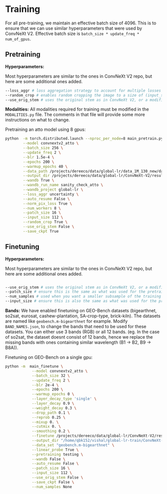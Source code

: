 # Training
For all pre-training, we maintain an effective batch size of 4096. This is to ensure that we can use similar hyperparameters that were used by ConvNeXt V2. Effective batch size is `batch_size * update_freq * num_of_gpus`.

## Pretraining

**Hyperparameters:**

Most hyperparameters are similar to the ones in ConvNeXt V2 repo, but here are some additional ones added. 

```sh
--loss_aggr # loss aggregation strategy to account for multiple losses for each modality. We have implemented the uncertainty method (as explained by Kendall et al.) or the unweighted method (equal weighting of all losses). 
--random_crop # enables random cropping the image to a size of (input_size x input_size). This works well when the input_size is 112 or 58 (given that MMEarth data is of size 128 or 64). 
--use_orig_stem # uses the original stem as in ConvNeXt V2, or a modified version of the stem. For our experiments we use the modified stem.
```

**Modalities:**
All modalities required for training must be modified in the `MODALITIES.py` file. The comments in that file will provide some more instructions on what to change.


Pretraining an atto model using 8 gpus:
```sh
python  -m torch.distributed.launch --nproc_per_node=8 main_pretrain.py \
        --model convnextv2_atto \
        --batch_size 256 \
        --update_freq 2 \
        --blr 1.5e-4 \
        --epochs 200 \
        --warmup_epochs 40 \
        --data_path /projects/dereeco/data/global-lr/data_1M_130_new/data_1M_130_new.h5 \
        --output_dir /projects/dereeco/data/global-lr/ConvNeXt-V2/results/pt-all_mod_atto \
        --wandb True \
        --wandb_run_name sanity_check_atto \
        --wandb_project global-lr \
        --loss_aggr uncertainty \
        --auto_resume False \
        --norm_pix_loss True \
        --num_workers 8 \
        --patch_size 16 \
        --input_size 112 \
        --random_crop True \
        --use_orig_stem False \
        --save_ckpt True
```


## Finetuning
**Hyperparameters:**

Most hyperparameters are similar to the ones in ConvNeXt V2 repo, but here are some additional ones added. 

```sh

--use_orig_stem # uses the original stem as in ConvNeXt V2, or a modified version of the stem. For our experiments we use the modified stem.
--patch_size # ensure this is the same as what was used for the pretrained model.
--num_samples # used when you want a smaller subsample of the training set. 
--input_size # ensure this is also the same as what was used for the pretrained model. NOTE: This is not the image size of the finetuning dataset.  
```

**Bands:**
We have enabled finetuning on GEO-Bench datasets (bigearthnet, so2sat, eurosat, cashew-plantation, SA-crop-type, brick-kiln). The datasets are named like `geobench.m-bigearthnet` for example. Modify `BAND_NAMES.json`, to change the bands that need to be used for these datasets. You can either use 3 bands (RGB) or all 12 bands. (eg. In the case of so2sat, the dataset doesnt consist of 12 bands, hence we replace the missing bands with ones containing similar wavelength (B1 -> B2, B9 -> B8A)).

Finetuning on GEO-Bench on a single gpu:
```sh
python -m  main_finetune \
            --model convnextv2_atto \
            --batch_size 32 \
            --update_freq 2 \
            --blr 2e-4 \
            --epochs 200 \
            --warmup_epochs 0 \
            --layer_decay_type 'single' \
            --layer_decay 0.9 \
            --weight_decay 0.3 \
            --drop_path 0.1 \
            --reprob 0.25 \
            --mixup 0. \
            --cutmix 0. \
            --smoothing 0.2 \
            --finetune /projects/dereeco/data/global-lr/ConvNeXt-V2/results/pt-all_mod_uncertainty/checkpoint-199.pth \
            --output_dir "/home/qbk152/vishal/global-lr-train/ConvNeXt-V2/results/testing" \
            --data_set "geobench.m-bigearthnet" \
            --linear_probe True \
            --pretraining testing \
            --wandb False \
            --auto_resume False \
            --patch_size 16 \
            --input_size 112 \
            --use_orig_stem False \
            --save_ckpt False \
            --num_samples None
```
